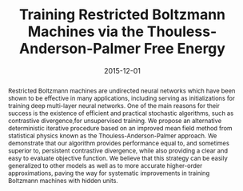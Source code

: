 ---
title: "Training Restricted Boltzmann Machines via the Thouless-Anderson-Palmer Free Energy"
layout: publication
category: publication
pubtype: conf
date: 2015-12-01
tag: 
    - publication
    - unsupervised learning
    - boltzmann machines
    - machine learning
authors: M. Gabrié, E. W. Tramel, & F. Krzakala
in: Neural and Information Processing Symposium (NIPS)
year: 2015
image: /assets/images/gtk2015.png
imageCaption: >-
    Estimates of the per-sample log-likelihood over the MNIST test set, normalized by the total number of units, as a function of the number of training epochs. The results for the different training algorithms are plotted in different colors with the same color code used for both panels. <b>Left panel:</b> Pseudo log-likelihood estimate. The difference between EMF algorithms and contrastive divergence algorithms is minimal. <b>Right panel:</b> EMF log-likelihood estimate at 2nd order. The improvement from MF to TAP is clear. Perhaps reasonably, TAP demonstrates an advantage over CD and PCD. Notice how the second-order EMF approximation of L provides less noisy estimates, at a lower computational cost.
link: http://papers.nips.cc/paper/5788-training-restricted-boltzmann-machine-via-the-thouless-anderson-palmer-free-energy
linkpdf: http://papers.nips.cc/paper/5788-training-restricted-boltzmann-machine-via-the-thouless-anderson-palmer-free-energy.pdf
linkcode: http://github.com/sphinxteam/Boltzmann.jl
abstract: >-
    Restricted Boltzmann machines are undirected neural networks which have been shown to be effective in many applications, including serving as initializations for training deep multi-layer neural networks. One of the main reasons for their success is the existence of efficient and practical stochastic algorithms, such as contrastive divergence,for unsupervised training. We propose an alternative deterministic iterative procedure based on an improved mean field method from statistical physics known as the Thouless-Anderson-Palmer approach. We demonstrate that our algorithm provides performance equal to, and sometimes superior to, persistent contrastive divergence, while also providing a clear and easy to evaluate objective function. We believe that this strategy can be easily generalized to other models as well as to more accurate higher-order approximations, paving the way for systematic improvements in training Boltzmann machines with hidden units.
bibtex: >-
    conference{GTZ2015,
        Address = {Montreal, Canada},
        Author = {Marylou Gabri{\'e} and Eric W. Tramel and Florent Krzakala},
        Booktitle = {Proc. Conf. on Neural Info. Processing Sys. (NIPS)},
        Month = {June},
        Title = {Training Restricted {B}oltzmann Machines via the {Thouless-Andreson-Palmer} Free Energy},
        Year = {2015}}
---